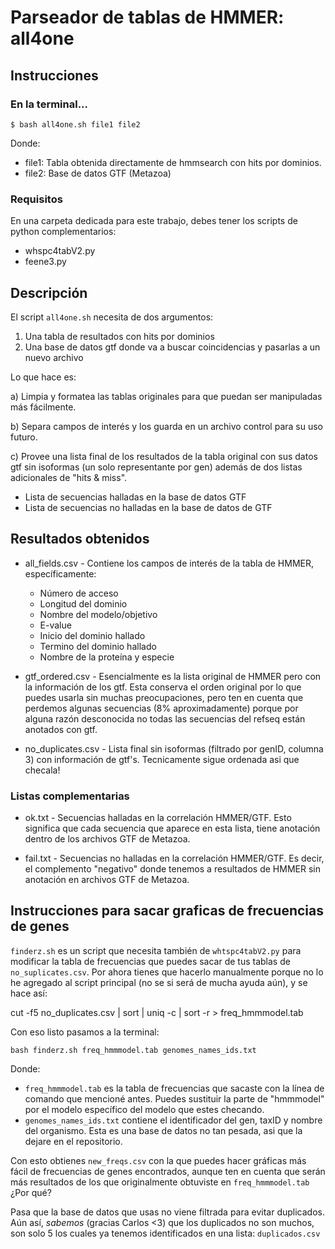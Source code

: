 # Parseador de tablas de HMMER: all4one

## Instrucciones

### En la terminal...

`$ bash all4one.sh file1 file2`

Donde:

- file1: Tabla obtenida directamente de hmmsearch con hits por dominios.
- file2: Base de datos GTF (Metazoa)

### Requisitos

En una carpeta dedicada para este trabajo, debes tener los scripts de python complementarios:

- whspc4tabV2.py
- feene3.py


## Descripción
El script `all4one.sh` necesita de dos argumentos: 

1. Una tabla de resultados con hits por dominios
2. Una base de datos gtf donde va a buscar coincidencias y pasarlas a un nuevo archivo

Lo que hace es:

a) Limpia y formatea las tablas originales para que puedan ser manipuladas más fácilmente.

b) Separa campos de interés y los guarda en un archivo control para su uso futuro.

c) Provee una lista final de los resultados de la tabla original con sus datos gtf sin isoformas (un solo representante por gen) además de dos listas adicionales de "hits & miss".

-  Lista de secuencias halladas en la base de datos GTF
-  Lista de secuencias no halladas en la base de datos de GTF

## Resultados obtenidos

- all_fields.csv - Contiene los campos de interés de la tabla de HMMER, específicamente: 

	+ Número de acceso
	+ Longitud del dominio
	+ Nombre del modelo/objetivo
	+ E-value
	+ Inicio del dominio hallado
	+ Termino del dominio hallado
	+ Nombre de la proteína y especie
	
- gtf_ordered.csv - Esencialmente es la lista original de HMMER pero con la información de los gtf. Esta conserva el orden original por lo que puedes usarla sin muchas preocupaciones, pero ten en cuenta que perdemos algunas secuencias (8% aproximadamente) porque por alguna razón desconocida no todas las secuencias del refseq están anotados con gtf.

- no_duplicates.csv - Lista final sin isoformas (filtrado por genID, columna 3) con información de gtf's. Tecnicamente sigue ordenada asi que checala!

### Listas complementarias

- ok.txt - Secuencias halladas en la correlación HMMER/GTF. Esto significa que cada secuencia que aparece en esta lista, tiene anotación dentro de los archivos GTF de Metazoa.

- fail.txt - Secuencias no halladas en la correlación HMMER/GTF. Es decir, el complemento "negativo" donde tenemos a resultados de HMMER sin anotación en archivos GTF de Metazoa.

## Instrucciones para sacar graficas de frecuencias de genes

`finderz.sh` es un script que necesita también de `whtspc4tabV2.py` para modificar la tabla de frecuencias que puedes sacar de tus tablas de `no_suplicates.csv`. Por ahora tienes que hacerlo manualmente porque no lo he agregado al script principal (no se si será de mucha ayuda aún), y se hace así:

cut -f5 no_duplicates.csv | sort | uniq -c | sort -r > freq_hmmmodel.tab

Con eso listo pasamos a la terminal:

`bash finderz.sh freq_hmmmodel.tab genomes_names_ids.txt`

Donde: 
- `freq_hmmmodel.tab` es la tabla de frecuencias que sacaste con la línea de comando que mencioné antes. Puedes sustituir la parte de "hmmmodel" por el modelo específico del modelo que estes checando. 
- `genomes_names_ids.txt` contiene el identificador del gen, taxID y nombre del organismo. Esta es una base de datos no tan pesada, asi que la dejare en el repositorio. 

Con esto obtienes `new_freqs.csv` con la que puedes hacer gráficas más fácil de frecuencias de genes encontrados, aunque ten en cuenta que serán más resultados de los que originalmente obtuviste en `freq_hmmmodel.tab` ¿Por qué?

Pasa que la base de datos que usas no viene filtrada para evitar duplicados. Aún así, _sabemos_ (gracias Carlos <3) que los duplicados no son muchos, son solo 5 los cuales ya tenemos identificados en una lista: `duplicados.csv`
